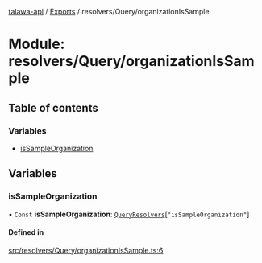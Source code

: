 [talawa-api](../README.md) / [Exports](../modules.md) / resolvers/Query/organizationIsSample

# Module: resolvers/Query/organizationIsSample

## Table of contents

### Variables

- [isSampleOrganization](resolvers_Query_organizationIsSample.md#issampleorganization)

## Variables

### isSampleOrganization

• `Const` **isSampleOrganization**: [`QueryResolvers`](types_generatedGraphQLTypes.md#queryresolvers)[``"isSampleOrganization"``]

#### Defined in

[src/resolvers/Query/organizationIsSample.ts:6](https://github.com/PalisadoesFoundation/talawa-api/blob/636e51c/src/resolvers/Query/organizationIsSample.ts#L6)
